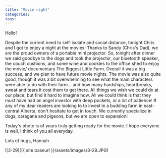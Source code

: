 ```yaml
---
title: "Movie night"
categories:
tags:
---
```


Hello!

Despite the current need to self-isolate and social distance, tonight Chris and I got to enjoy a night at the movies! Thanks to Sandy (Chris's Dad), we are the proud owners of a portable mini projector. So, tonight after dinner we said goodbye to the dogs and took the projector, our bluetooth speaker, the couch cushions, and some wine and cookies to the office shed to enjoy the movie/ documentary The Biggest Little Farm. Overall it was a big success, and we plan to have future movie nights. The movie was also quite good, though it was a bit overwhelming to see what the main characters were able to do with their farm... and how many hardships, heartbreaks, sweat and tears it cost them to get there. All things we wish we could do at our place, but find it hard to imagine how. All we could think is that they must have had an angel investor with deep pockets, or a lot of patience! If any of my dear readers are looking to to invest in a budding farm in east-central Alberta, don't hesitate to get in touch. We currently specialize in dogs, caragana and pigeons, but we are open to expansion!

Today's photo is of yours truly getting ready for the movie. I hope everyone is well, I think of you all everyday.

Lots of hugs,
Hannah

![3-29]({{ site.baseurl }}/assets/images/3-29.JPG)